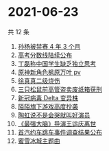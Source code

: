 # 2021-06-23

共 12 条

<!-- BEGIN ZHIHUSEARCH -->
<!-- 最后更新时间 Wed Jun 23 2021 16:08:18 GMT+0800 (China Standard Time) -->
1. [孙杨被禁赛 4 年 3 个月](https://www.zhihu.com/search?q=孙杨)
1. [高考分数线陆续公布](https://www.zhihu.com/search?q=高考分数线)
1. [丁磊称中国学生缺乏独立思考](https://www.zhihu.com/search?q=丁磊)
1. [原神新角色枫原万叶 pv](https://www.zhihu.com/search?q=原神)
1. [徐真真二级烧伤](https://www.zhihu.com/search?q=徐真真)
1. [三只松鼠前高管盗卖废纸箱获刑](https://www.zhihu.com/search?q=三只松鼠)
1. [新冠病毒 Delta 变异株](https://www.zhihu.com/search?q=新冠病毒)
1. [陌陌旗下游戏高度抄袭](https://www.zhihu.com/search?q=黑帝斯)
1. [陶虹说不是会哭就叫好演员](https://www.zhihu.com/search?q=陶虹说不是会哭就叫好演员)
1. [《最强大脑》导演王运庆离世](https://www.zhihu.com/search?q=最强大脑导演王运庆)
1. [首汽约车跳车事件调查结果公布](https://www.zhihu.com/search?q=首汽约车)
1. [蜜雪冰城主题曲](https://www.zhihu.com/search?q=蜜雪冰城)
<!-- END ZHIHUSEARCH -->
